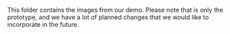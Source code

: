 This folder contains the images from our demo. Please note that is only the prototype, and we have a lot of 
planned changes that we would like to incorporate in the future.
